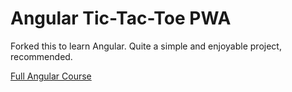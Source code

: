 # Angular Tic-Tac-Toe PWA
Forked this to learn Angular. Quite a simple and enjoyable project, recommended.

[Full Angular Course](https://fireship.io/courses/angular/)
